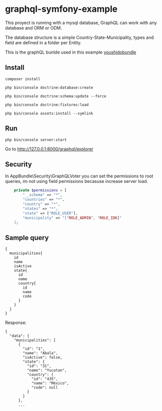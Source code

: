 graphql-symfony-example
=======================

 
This proyect is running with a mysql database, GraphQL can work with any database and ORM or ODM.

The database structure is a simple Country-State-Municipality, types and field are defined in a folder per Entity.

This is the graphQL bunlde used in this example [youshidobundle](https://getcomposer.org/doc/00-intro.md)
 
## Install
```
composer install
```
```
php bin/console doctrine:database:create
```
```
php bin/console doctrine:schema:update --force
```
```
php bin/console doctrine:fixtures:load
```
```
php bin/console assets:install --symlink
```

## Run
```
php bin/console server:start
``` 
Go to http://127.0.0.1:8000/graphql/explorer

## Security
In AppBundle\Security\GraphQLVoter you can set the permissions to root queries, im not using field permissions becasuse increase server load.
```php
	private $permissions = [
		"__schema" => "*",
		"countries" => "*",
		"country" => "*",
		"states" => "*",
		"state" => ["ROLE_USER"],
		"municipality" => "["ROLE_ADMIN", "ROLE_IDK]"
	];
```
## Sample query
```
{
  municipalities{
    id
    name
    isActive
   	state{
      id
      name
      country{
        id
        name
        code
      }
    }
  }
}
```
Response:
```
{
  "data": {
    "municipalities": [
      {
        "id": "1",
        "name": "Abala",
        "isActive": false,
        "state": {
          "id": "31",
          "name": "Yucatan",
          "country": {
            "id": "435",
            "name": "México",
            "code": null
          }
        }
      },
      ...
```